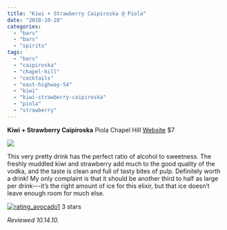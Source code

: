 ```yaml
---
title: "Kiwi + Strawberry Caipiroska @ Piola"
date: "2010-10-28"
categories:
  - "bars"
  - "bars"
  - "spirits"
tags:
  - "bars"
  - "caipiroska"
  - "chapel-hill"
  - "cocktails"
  - "east-highway-54"
  - "kiwi"
  - "kiwi-strawberry-caipiroska"
  - "piola"
  - "strawberry"
---
```


**Kiwi + Strawberry Caipiroska** Piola Chapel Hill [Website](http://www.piola.it/mondo2.php?menu_number=3&lang=en&id=38) $7

![](http://www.thegourmez.com/gourmez/photos/piola03.JPG)

This very pretty drink has the perfect ratio of alcohol to sweetness. The freshly muddled kiwi and strawberry add much to the good quality of the vodka, and the taste is clean and full of tasty bites of pulp. Definitely worth a drink! My only complaint is that it should be another third to half as large per drink---it’s the right amount of ice for this elixir, but that ice doesn’t leave enough room for much else.




<div class="caption">

[![](http://s3.amazonaws.com/thegourmez-wpmedia/2009/02/rating_avocado1.gif "rating_avocado1")](http://s3.amazonaws.com/thegourmez-wpmedia/2009/02/rating_avocado1.gif) 3 stars</div>


_Reviewed 10.14.10._
